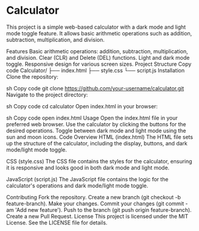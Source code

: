 # Calculator


This project is a simple web-based calculator with a dark mode and light mode toggle feature. It allows basic arithmetic operations such as addition, subtraction, multiplication, and division.

Features
Basic arithmetic operations: addition, subtraction, multiplication, and division.
Clear (CLR) and Delete (DEL) functions.
Light and dark mode toggle.
Responsive design for various screen sizes.
Project Structure
Copy code
Calculator/
├── index.html
├── style.css
└── script.js
Installation
Clone the repository:

sh
Copy code
git clone https://github.com/your-username/calculator.git
Navigate to the project directory:

sh
Copy code
cd calculator
Open index.html in your browser:

sh
Copy code
open index.html
Usage
Open the index.html file in your preferred web browser.
Use the calculator by clicking the buttons for the desired operations.
Toggle between dark mode and light mode using the sun and moon icons.
Code Overview
HTML (index.html)
The HTML file sets up the structure of the calculator, including the display, buttons, and dark mode/light mode toggle.

CSS (style.css)
The CSS file contains the styles for the calculator, ensuring it is responsive and looks good in both dark mode and light mode.

JavaScript (script.js)
The JavaScript file contains the logic for the calculator's operations and dark mode/light mode toggle.

Contributing
Fork the repository.
Create a new branch (git checkout -b feature-branch).
Make your changes.
Commit your changes (git commit -am 'Add new feature').
Push to the branch (git push origin feature-branch).
Create a new Pull Request.
License
This project is licensed under the MIT License. See the LICENSE file for details.

